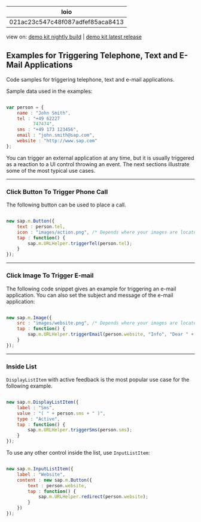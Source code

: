 <!-- loio021ac23c547c48f087adfef85aca8413 -->

| loio |
| -----|
| 021ac23c547c48f087adfef85aca8413 |

<div id="loio">

view on: [demo kit nightly build](https://sdk.openui5.org/nightly/#/topic/021ac23c547c48f087adfef85aca8413) | [demo kit latest release](https://sdk.openui5.org/topic/021ac23c547c48f087adfef85aca8413)</div>

## Examples for Triggering Telephone, Text and E-Mail Applications

Code samples for triggering telephone, text and e-mail applications.

Sample data used in the examples:

```js

var person = {
    name : "John Smith",
    tel : "+49 62227
          747474",
    sms : "+49 173 123456",
    email : "john.smith@sap.com",
    website : "http://www.sap.com"
};
```

You can trigger an external application at any time, but it is usually triggered as a reaction to a UI control throwing an event. The next sections illustrate some of the most typical use cases.

***

<a name="loio021ac23c547c48f087adfef85aca8413__section_N10021_N10011_N10001"/>

### Click Button To Trigger Phone Call

The following button can be used to place a call.

```js

new sap.m.Button({
    text : person.tel,
    icon : "images/action.png", /* Depends where your images are located */
    tap : function() {
        sap.m.URLHelper.triggerTel(person.tel);
    }
});
```

***

<a name="loio021ac23c547c48f087adfef85aca8413__section_N10038_N10011_N10001"/>

### Click Image To Trigger E-mail

The following code snippet gives an example for triggering an e-mail application. You can also set the subject and message of the e-mail application:

```js

new sap.m.Image({
    src : "images/website.png", /* Depends where your images are located */
    tap : function() {
        sap.m.URLHelper.triggerEmail(person.website, "Info", "Dear " + person.name + ",");
    }
});
```

***

<a name="loio021ac23c547c48f087adfef85aca8413__section_N1004A_N10011_N10001"/>

### Inside List

`DisplayListItem` with active feedback is the most popular use case for the following example.

```js

new sap.m.DisplayListItem({
    label : "Sms",
    value : "( " + person.sms + " )",
    type : "Active",
    tap : function() {
        sap.m.URLHelper.triggerSms(person.sms);
    }
});
```

To use any other control inside the list, use `InputListItem`:

```js

new sap.m.InputListItem({
    label : "Website",
    content : new sap.m.Button({
        text : person.website,
        tap : function() {
            sap.m.URLHelper.redirect(person.website);
        }
    })
});
```

